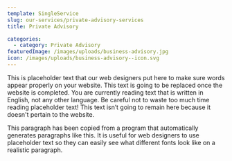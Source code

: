 ```yaml
---
template: SingleService
slug: our-services/private-advisory-services
title: Private Advisory

categories:
  - category: Private Advisory
featuredImage: /images/uploads/business-advisory.jpg
icon: /images/uploads/business-advisory--icon.svg
---
```


This is placeholder text that our web designers put here to make sure words appear properly on your website. This text is going to be replaced once the website is completed. You are currently reading text that is written in English, not any other language. Be careful not to waste too much time reading placeholder text! This text isn’t going to remain here because it doesn't pertain to the website.

This paragraph has been copied from a program that automatically generates paragraphs like this. It is useful for web designers to use placeholder text so they can easily see what different fonts look like on a realistic paragraph.
